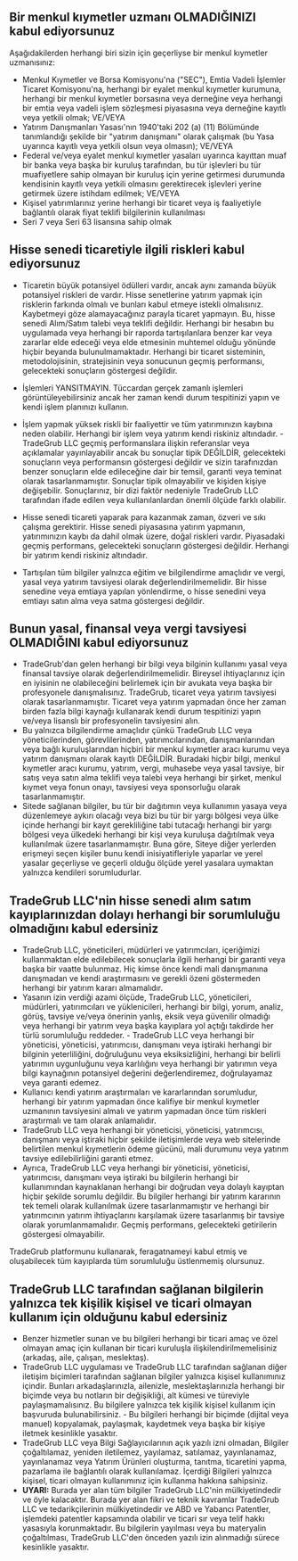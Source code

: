 ## Bir menkul kıymetler uzmanı OLMADIĞINIZI kabul ediyorsunuz

Aşağıdakilerden herhangi biri sizin için geçerliyse bir menkul kıymetler uzmanısınız:
- Menkul Kıymetler ve Borsa Komisyonu'na ("SEC"), Emtia Vadeli İşlemler Ticaret Komisyonu'na, herhangi bir eyalet menkul kıymetler kurumuna, herhangi bir menkul kıymetler borsasına veya derneğine veya herhangi bir emtia veya vadeli işlem sözleşmesi piyasasına veya derneğine kayıtlı veya yetkili olmak; VE/VEYA
- Yatırım Danışmanları Yasası'nın 1940'taki 202 (a) (11) Bölümünde tanımlandığı şekilde bir "yatırım danışmanı" olarak çalışmak (bu Yasa uyarınca kayıtlı veya yetkili olsun veya olmasın); VE/VEYA
- Federal ve/veya eyalet menkul kıymetler yasaları uyarınca kayıttan muaf bir banka veya başka bir kuruluş tarafından, bu tür işlevleri bu tür muafiyetlere sahip olmayan bir kuruluş için yerine getirmesi durumunda kendisinin kayıtlı veya yetkili olmasını gerektirecek işlevleri yerine getirmek üzere istihdam edilmek; VE/VEYA
- Kişisel yatırımlarınız yerine herhangi bir ticaret veya iş faaliyetiyle bağlantılı olarak fiyat teklifi bilgilerinin kullanılması
- Seri 7 veya Seri 63 lisansına sahip olmak

## Hisse senedi ticaretiyle ilgili riskleri kabul ediyorsunuz

- Ticaretin büyük potansiyel ödülleri vardır, ancak aynı zamanda büyük potansiyel riskleri de vardır. Hisse senetlerine yatırım yapmak için risklerin farkında olmalı ve bunları kabul etmeye istekli olmalısınız. Kaybetmeyi göze alamayacağınız parayla ticaret yapmayın. Bu, hisse senedi Alım/Satım talebi veya teklifi değildir. Herhangi bir hesabın bu uygulamada veya herhangi bir raporda tartışılanlara benzer kar veya zararlar elde edeceği veya elde etmesinin muhtemel olduğu yönünde hiçbir beyanda bulunulmamaktadır. Herhangi bir ticaret sisteminin, metodolojisinin, stratejisinin veya sonucunun geçmiş performansı, gelecekteki sonuçların göstergesi değildir.
- İşlemleri YANSITMAYIN. Tüccardan gerçek zamanlı işlemleri görüntüleyebilirsiniz ancak her zaman kendi durum tespitinizi yapın ve kendi işlem planınızı kullanın.
- İşlem yapmak yüksek riskli bir faaliyettir ve tüm yatırımınızın kaybına neden olabilir. Herhangi bir işlem veya yatırım kendi riskiniz altındadır. - TradeGrub LLC geçmiş performanslara ilişkin referanslar veya açıklamalar yayınlayabilir ancak bu sonuçlar tipik DEĞİLDİR, gelecekteki sonuçların veya performansın göstergesi değildir ve sizin tarafınızdan benzer sonuçların elde edileceğine dair bir temsil, garanti veya teminat olarak tasarlanmamıştır. Sonuçlar tipik olmayabilir ve kişiden kişiye değişebilir. Sonuçlarınız, bir dizi faktör nedeniyle TradeGrub LLC tarafından ifade edilen veya kullanılanlardan önemli ölçüde farklı olabilir.
- Hisse senedi ticareti yaparak para kazanmak zaman, özveri ve sıkı çalışma gerektirir. Hisse senedi piyasasına yatırım yapmanın, yatırımınızın kaybı da dahil olmak üzere, doğal riskleri vardır. Piyasadaki geçmiş performans, gelecekteki sonuçların göstergesi değildir. Herhangi bir yatırım kendi riskiniz altındadır.

- Tartışılan tüm bilgiler yalnızca eğitim ve bilgilendirme amaçlıdır ve vergi, yasal veya yatırım tavsiyesi olarak değerlendirilmemelidir. Bir hisse senedine veya emtiaya yapılan yönlendirme, o hisse senedini veya emtiayı satın alma veya satma göstergesi değildir.

## Bunun yasal, finansal veya vergi tavsiyesi OLMADIĞINI kabul ediyorsunuz

- TradeGrub'dan gelen herhangi bir bilgi veya bilginin kullanımı yasal veya finansal tavsiye olarak değerlendirilmemelidir. Bireysel ihtiyaçlarınız için en iyisinin ne olabileceğini belirlemek için bir avukata veya başka bir profesyonele danışmalısınız.
TradeGrub, ticaret veya yatırım tavsiyesi olarak tasarlanmamıştır. Ticaret veya yatırım yapmadan önce her zaman birden fazla bilgi kaynağı kullanarak kendi durum tespitinizi yapın ve/veya lisanslı bir profesyonelin tavsiyesini alın.
- Bu yalnızca bilgilendirme amaçlıdır çünkü TradeGrub LLC veya yöneticilerinden, görevlilerinden, yatırımcılarından, danışmanlarından veya bağlı kuruluşlarından hiçbiri bir menkul kıymetler aracı kurumu veya yatırım danışmanı olarak kayıtlı DEĞİLDİR. Buradaki hiçbir bilgi, menkul kıymetler aracı kurumu, yatırım, vergi, muhasebe veya yasal tavsiye, bir satış veya satın alma teklifi veya talebi veya herhangi bir şirket, menkul kıymet veya fonun onayı, tavsiyesi veya sponsorluğu olarak tasarlanmamıştır.
- Sitede sağlanan bilgiler, bu tür bir dağıtımın veya kullanımın yasaya veya düzenlemeye aykırı olacağı veya bizi bu tür bir yargı bölgesi veya ülke içinde herhangi bir kayıt gerekliliğine tabi tutacağı herhangi bir yargı bölgesi veya ülkedeki herhangi bir kişi veya kuruluşa dağıtılmak veya kullanılmak üzere tasarlanmamıştır. Buna göre, Siteye diğer yerlerden erişmeyi seçen kişiler bunu kendi inisiyatifleriyle yaparlar ve yerel yasalar geçerliyse ve geçerli olduğu ölçüde yerel yasalara uymaktan yalnızca kendileri sorumludurlar.

## TradeGrub LLC'nin hisse senedi alım satım kayıplarınızdan dolayı herhangi bir sorumluluğu olmadığını kabul edersiniz

- TradeGrub LLC, yöneticileri, müdürleri ve yatırımcıları, içeriğimizi kullanmaktan elde edilebilecek sonuçlarla ilgili herhangi bir garanti veya başka bir vaatte bulunmaz. Hiç kimse önce kendi mali danışmanına danışmadan ve kendi araştırmasını ve gerekli özeni göstermeden herhangi bir yatırım kararı almamalıdır.
- Yasanın izin verdiği azami ölçüde, TradeGrub LLC, yöneticileri, müdürleri, yatırımcıları ve yüklenicileri, herhangi bir bilgi, yorum, analiz, görüş, tavsiye ve/veya önerinin yanlış, eksik veya güvenilir olmadığı veya herhangi bir yatırım veya başka kayıplara yol açtığı takdirde her türlü sorumluluğu reddeder. - TradeGrub LLC veya herhangi bir yöneticisi, yöneticisi, yatırımcısı, danışmanı veya iştiraki herhangi bir bilginin yeterliliğini, doğruluğunu veya eksiksizliğini, herhangi bir belirli yatırımın uygunluğunu veya karlılığını veya herhangi bir yatırımın veya bilgi kaynağının potansiyel değerini değerlendiremez, doğrulayamaz veya garanti edemez.
- Kullanıcı kendi yatırım araştırmaları ve kararlarından sorumludur, herhangi bir yatırım yapmadan önce kalifiye bir menkul kıymetler uzmanının tavsiyesini almalı ve yatırım yapmadan önce tüm riskleri araştırmalı ve tam olarak anlamalıdır.
- TradeGrub LLC veya herhangi bir yöneticisi, yöneticisi, yatırımcısı, danışmanı veya iştiraki hiçbir şekilde iletişimlerde veya web sitelerinde belirtilen menkul kıymetlerin ödeme gücünü, mali durumunu veya yatırım tavsiye edilebilirliğini garanti etmez.
- Ayrıca, TradeGrub LLC veya herhangi bir yöneticisi, yöneticisi, yatırımcısı, danışmanı veya iştiraki bu bilgilerin herhangi bir kullanımından kaynaklanan herhangi bir doğrudan veya dolaylı kayıptan hiçbir şekilde sorumlu değildir. Bu bilgiler herhangi bir yatırım kararının tek temeli olarak kullanılmak üzere tasarlanmamıştır ve herhangi bir yatırımcının yatırım ihtiyaçlarını karşılamak üzere tasarlanmış bir tavsiye olarak yorumlanmamalıdır. Geçmiş performans, gelecekteki getirilerin göstergesi olmayabilir.

TradeGrub platformunu kullanarak, feragatnameyi kabul etmiş ve oluşabilecek tüm kayıplarda tüm sorumluluğu üstlenmemiş olursunuz.

## TradeGrub LLC tarafından sağlanan bilgilerin yalnızca tek kişilik kişisel ve ticari olmayan kullanım için olduğunu kabul edersiniz

- Benzer hizmetler sunan ve bu bilgileri herhangi bir ticari amaç ve özel olmayan amaç için kullanan bir ticari kuruluşla ilişkilendirilmemelisiniz (arkadaş, aile, çalışan, meslektaş).
- TradeGrub LLC uygulaması ve TradeGrub LLC tarafından sağlanan diğer iletişim biçimleri tarafından sağlanan bilgiler yalnızca kişisel kullanımınız içindir. Bunları arkadaşlarınızla, ailenizle, meslektaşlarınızla herhangi bir biçimde veya bu notların bir değişikliği, alt kümesi ve türeviyle paylaşmamalısınız. Bu bilgilere yalnızca tek kişilik kişisel kullanım için başvuruda bulunabilirsiniz. - Bu bilgileri herhangi bir biçimde (dijital veya manuel) kopyalamak, paylaşmak, kaydetmek veya başka bir kişiye iletmek kesinlikle yasaktır.
- TradeGrub LLC veya Bilgi Sağlayıcılarının açık yazılı izni olmadan, Bilgiler çoğaltılamaz, yeniden iletilemez, yayılamaz, satılamaz, yayınlanamaz, yayınlanamaz veya Yatırım Ürünleri oluşturma, tanıtma, ticaretini yapma, pazarlama ile bağlantılı olarak kullanılamaz. İçerdiği Bilgileri yalnızca kişisel, ticari olmayan kullanımınız için kullanma hakkına sahipsiniz.
- **UYARI:** Burada yer alan tüm bilgiler TradeGrub LLC'nin mülkiyetindedir ve öyle kalacaktır. Burada yer alan fikri ve teknik kavramlar TradeGrub LLC ve tedarikçilerinin mülkiyetindedir ve ABD ve Yabancı Patentler, işlemdeki patentler kapsamında olabilir ve ticari sır veya telif hakkı yasasıyla korunmaktadır. Bu bilgilerin yayılması veya bu materyalin çoğaltılması, TradeGrub LLC'den önceden yazılı izin alınmadığı sürece kesinlikle yasaktır.